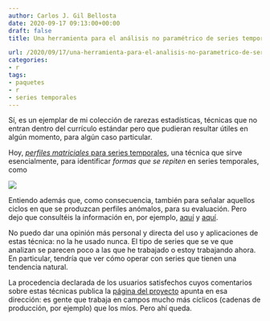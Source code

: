 ```yaml
---
author: Carlos J. Gil Bellosta
date: 2020-09-17 09:13:00+00:00
draft: false
title: Una herramienta para el análisis no paramétrico de series temporales

url: /2020/09/17/una-herramienta-para-el-analisis-no-parametrico-de-series-temporales/
categories:
- r
tags:
- paquetes
- r
- series temporales
---
```


Sí, es un ejemplar de mi colección de rarezas estadísticas, técnicas que no entran dentro del currículo estándar pero que pudieran resultar útiles en algún momento, para algún caso particular.

Hoy, [_perfiles matriciales_ para series temporales](https://cran.r-project.org/web/packages/tsmp/vignettes/press.html), una técnica que sirve esencialmente, para identificar _formas que se repiten_ en series temporales, como

![](/wp-uploads/2020/09/MP_penguin_data.jpg)

Entiendo además que, como consecuencia, también para señalar aquellos ciclos en que se produzcan perfiles anómalos, para su evaluación. Pero dejo que consultéis la información en, por ejemplo, [aquí](https://cran.r-project.org/web/packages/tsmp/index.html) y [aquí](https://www.cs.ucr.edu/~eamonn/MatrixProfile.html).

No puedo dar una opinión más personal y directa del uso y aplicaciones de estas técnica: no la he usado nunca. El tipo de series que se ve que analizan se parecen poco a las que he trabajado o estoy trabajando ahora. En particular, tendría que ver cómo operar con series que tienen una tendencia natural.

La procedencia declarada de los usuarios satisfechos cuyos comentarios sobre estas técnicas publica la [página del proyecto](https://www.cs.ucr.edu/~eamonn/MatrixProfile.html) apunta en esa dirección: es gente que trabaja en campos mucho más cíclicos (cadenas de producción, por ejemplo) que los míos. Pero ahí queda.